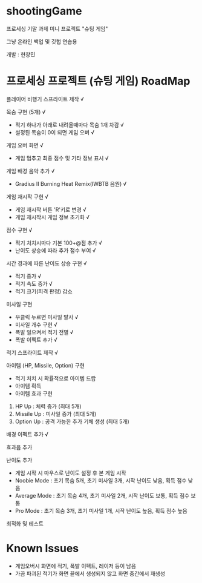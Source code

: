 # shootingGame

프로세싱 기말 과제 미니 프로젝트 "슈팅 게임"

그냥 온라인 백업 및 깃헙 연습용

개발 : 현창민


# 프로세싱 프로젝트 (슈팅 게임) RoadMap

플레이어 비행기 스프라이트 제작 √

목숨 구현 (5개) √
- 적기 하나가 아래로 내려올때마다 목숨 1개 차감 √
- 설정된 목숨이 0이 되면 게임 오버 √

게임 오버 화면 √
- 게임 멈추고 최종 점수 및 기타 정보 표시 √

게임 배경 음악 추가 √
- Gradius II Burning Heat Remix(IWBTB 음원) √

게임 재시작 구현 √
- 게임 재시작 버튼 'R'키로 변경 √
- 게임 재시작시 게임 정보 초기화 √

점수 구현 √
- 적기 처치시마다 기본 100+@점 추가 √
- 난이도 상승에 따라 추가 점수 부여 √

시간 경과에 따른 난이도 상승 구현 √
- 적기 증가 √
- 적기 속도 증가 √
- 적기 크기(피격 판정) 감소 

미사일 구현
- 우클릭 누르면 미사일 발사 √
- 미사일 개수 구현 √
- 폭발 일으켜서 적기 전멸 √
- 폭발 이펙트 추가 √

적기 스프라이트 제작 √

아이템 (HP, Missile, Option) 구현
- 적기 처치 시 확률적으로 아이템 드랍
- 아이템 획득
- 아이템 효과 구현
1. HP Up : 체력 증가 (최대 5개)
2. Missile Up : 미사일 증가 (최대 5개)
3. Option Up : 공격 가능한 추가 기체 생성 (최대 5개)

배경 이펙트 추가 √

효과음 추가

난이도 추가
- 게임 시작 시 마우스로 난이도 설정 후 본 게임 시작
- Noobie Mode : 초기 목숨 5개, 초기 미사일 3개, 시작 난이도 낮음, 획득 점수 낮음
- Average Mode : 초기 목숨 4개, 초기 미사일 2개, 시작 난이도 보통, 획득 점수 보통
- Pro Mode : 초기 목숨 3개, 초기 미사일 1개, 시작 난이도 높음, 획득 점수 높음

최적화 및 테스트



# Known Issues

- 게임오버시 화면에 적기, 폭발 이펙트, 레이저 등이 남음
- 가끔 파괴된 적기가 화면 끝에서 생성되지 않고 화면 중간에서 재생성
